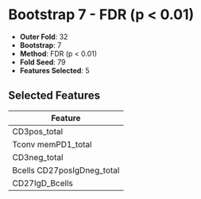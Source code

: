 # Bootstrap 7 - FDR (p < 0.01)

- **Outer Fold**: 32
- **Bootstrap**: 7
- **Method**: FDR (p < 0.01)
- **Fold Seed**: 79
- **Features Selected**: 5

## Selected Features

| Feature |
|---------|
| CD3pos_total |
| Tconv memPD1_total |
| CD3neg_total |
| Bcells CD27posIgDneg_total |
| CD27IgD_Bcells |
